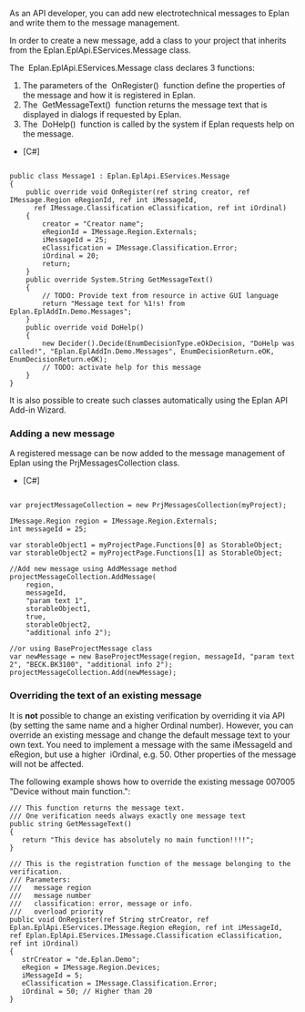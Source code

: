As an API developer, you can add new electrotechnical messages to Eplan and write them to the message management.

In order to create a new message, add a class to your project that inherits from the Eplan.EplApi.EServices.Message class.

The  Eplan.EplApi.EServices.Message class declares 3 functions:

1. The parameters of the  OnRegister()  function define the properties of the message and how it is registered in Eplan.
2. The  GetMessageText()  function returns the message text that is displayed in dialogs if requested by Eplan.
3. The  DoHelp()  function is called by the system if Eplan requests help on the message.

* [C#]


```

public class Message1 : Eplan.EplApi.EServices.Message
{
    public override void OnRegister(ref string creator, ref IMessage.Region eRegionId, ref int iMessageId,
      ref IMessage.Classification eClassification, ref int iOrdinal)
    {
        creator = "Creator name";
        eRegionId = IMessage.Region.Externals;
        iMessageId = 25;
        eClassification = IMessage.Classification.Error;
        iOrdinal = 20;
        return;
    }
    public override System.String GetMessageText()
    {
        // TODO: Provide text from resource in active GUI language
        return "Message text for %1!s! from Eplan.EplAddIn.Demo.Messages";
    }
    public override void DoHelp()
    {
        new Decider().Decide(EnumDecisionType.eOkDecision, "DoHelp was called!", "Eplan.EplAddIn.Demo.Messages", EnumDecisionReturn.eOK, EnumDecisionReturn.eOK);
        // TODO: activate help for this message
    }
}
```


It is also possible to create such classes automatically using the Eplan API Add-in Wizard.

### Adding a new message

A registered message can be now added to the message management of Eplan using the PrjMessagesCollection class.

* [C#]


```

var projectMessageCollection = new PrjMessagesCollection(myProject);

IMessage.Region region = IMessage.Region.Externals;
int messageId = 25;

var storableObject1 = myProjectPage.Functions[0] as StorableObject;
var storableObject2 = myProjectPage.Functions[1] as StorableObject;

//Add new message using AddMessage method
projectMessageCollection.AddMessage(
    region,
    messageId,
    "param text 1",
    storableObject1,
    true,
    storableObject2,
    "additional info 2");

//or using BaseProjectMessage class
var newMessage = new BaseProjectMessage(region, messageId, "param text 2", "BECK.BK3100", "additional info 2");
projectMessageCollection.Add(newMessage);
```


### Overriding the text of an existing message

It is **not** possible to change an existing verification by overriding it via API (by setting the same name and a higher Ordinal number). However, you can override an existing message and change the default message text to your own text. You need to implement a message with the same iMessageId and eRegion, but use a higher  iOrdinal, e.g. 50. Other properties of the message will not be affected.

The following example shows how to override the existing message 007005 "Device without main function.":


 ``` 
 /// This function returns the message text.
 /// One verification needs always exactly one message text
 public string GetMessageText()
 {
    return "This device has absolutely no main function!!!!";
 }
 
 /// This is the registration function of the message belonging to the verification.
 /// Parameters:
 ///   message region
 ///   message number
 ///   classification: error, message or info.
 ///   overload priority
 public void OnRegister(ref String strCreator, ref Eplan.EplApi.EServices.IMessage.Region eRegion, ref int iMessageId, ref Eplan.EplApi.EServices.IMessage.Classification eClassification, ref int iOrdinal)
 {
    strCreator = "de.Eplan.Demo";
    eRegion = IMessage.Region.Devices;
    iMessageId = 5;
    eClassification = IMessage.Classification.Error;
    iOrdinal = 50; // Higher than 20
 }
 ``` 

